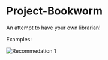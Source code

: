 # Project-Bookworm
An attempt to have your own librarian!

Examples:

![Recommedation 1]("imgs/sc1.png")
